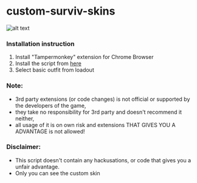 # custom-surviv-skins

![alt text](https://raw.githubusercontent.com/notKaiAnderson/custom-surviv-skins/master/image.png)

### Installation instruction 

  1. Install "Tampermonkey" extension for Chrome Browser
  2. Install the script from [here](https://github.com/notKaiAnderson/custom-surviv-skins/raw/master/custom-surviv-skins.user.js)
  3. Select basic outfit from loadout

### Note:
* 3rd party extensions (or code changes) is not official or supported by the developers of the game,
* they take no responsibility for 3rd party and doesn't recommend it neither,
* all usage of it is on own risk and extensions THAT GIVES YOU A ADVANTAGE is not allowed!


### Disclaimer:
* This script doesn't contain any hackusations, or code that gives you a unfair advantage.
* Only you can see the custom skin 

